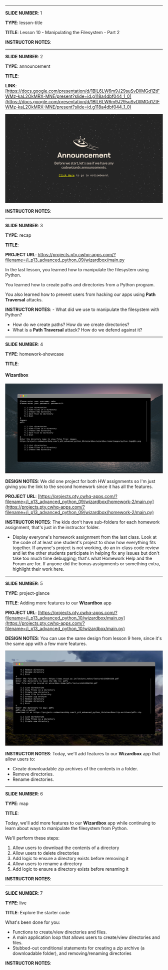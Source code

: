 
<hr>

__SLIDE NUMBER__: 1

__TYPE__: lesson-title

__TITLE__: Lesson 10 - Manipulating the Filesystem - Part 2



__INSTRUCTOR NOTES__: 



<hr>

__SLIDE NUMBER__: 2

__TYPE__: announcement

__TITLE__: 

__LINK__: [https://docs.google.com/presentation/d/1BIL6LW6m9J29suSvDllMGd1ZtFWMz-kaL2OkMRX-MNE/present?slide=id.g118a4dbf044_1_0](https://docs.google.com/presentation/d/1BIL6LW6m9J29suSvDllMGd1ZtFWMz-kaL2OkMRX-MNE/present?slide=id.g118a4dbf044_1_0)

![](https://github.com/daniel-schroeder-dev/cwhq-slides-test/blob/main/announcement-slide.png)

__INSTRUCTOR NOTES__: 



<hr>

__SLIDE NUMBER__: 3

__TYPE__: recap

__TITLE__: 

__PROJECT URL__: https://projects.pty.cwhq-apps.com/?filename=/i_p13_advanced_python_09/wizardbox/main.py

In the last lesson, you learned how to manipulate the filesystem using Python.

You learned how to create paths and directories from a Python program.

You also learned how to prevent users from hacking our apps using **Path Traversal** attacks.

__INSTRUCTOR NOTES__: - What did we use to manipulate the filesystem with Python?
- How do we create paths? How do we create directories?
- What is a **Path Traversal** attack? How do we defend against it?



<hr>

__SLIDE NUMBER__: 4

__TYPE__: homework-showcase

__TITLE__: 

#### Wizardbox

![](https://github.com/daniel-schroeder-dev/cwhq-slides-test/blob/main/wizardbox.png)


__DESIGN NOTES__: We did one project for both HW assignments so I'm just giving you the link to the second homework since it has all the features.

__PROJECT URL__: [https://projects.pty.cwhq-apps.com/?filename=/i_p13_advanced_python_09/wizardbox/homework-2/main.py](https://projects.pty.cwhq-apps.com/?filename=/i_p13_advanced_python_09/wizardbox/homework-2/main.py)

__INSTRUCTOR NOTES__: The kids don't have sub-folders for each homework assignment, that's just in the instructor folder.

- Display everyone's homework assignment from the last class. Look at the code of at least one student's project to show how everything fits together. If anyone's project is not working, do an in-class code review and let the other students participate in helping fix any issues but don't take too much time debugging; that's what Homework Help and the Forum are for. If anyone did the bonus assignments or something extra, highlight their work here.



<hr>

__SLIDE NUMBER__: 5

__TYPE__: project-glance

__TITLE__: Adding more features to our **Wizardbox** app

__PROJECT URL__: [https://projects.pty.cwhq-apps.com/?filename=/i_p13_advanced_python_10/wizardbox/main.py](https://projects.pty.cwhq-apps.com/?filename=/i_p13_advanced_python_10/wizardbox/main.py)

__DESIGN NOTES__: You can use the same design from lesson 9 here, since it's the same app with a few more features.

![](https://github.com/daniel-schroeder-dev/cwhq-slides-test/blob/main/project-preview.png)

__INSTRUCTOR NOTES__: Today, we'll add features to our **Wizardbox** app that allow users to:
- Create downloadable zip archives of the contents in a folder.
- Remove directories.
- Rename directories.



<hr>

__SLIDE NUMBER__: 6

__TYPE__: map

__TITLE__: 

Today, we'll add more features to our **Wizardbox** app while continuing to learn about ways to manipulate the filesystem from Python.

We'll perform these steps:
1. Allow users to download the contents of a directory
2. Allow users to delete directories
3. Add logic to ensure a directory exists before removing it
4. Allow users to rename a directory
5. Add logic to ensure a directory exists before renaming it

__INSTRUCTOR NOTES__: 



<hr>

__SLIDE NUMBER__: 7

__TYPE__: live

__TITLE__: Explore the starter code

What's been done for you:

- Functions to create/view directories and files.
- A main application loop that allows users to create/view directories and files.
- Stubbed-out conditional statements for creating a zip archive (a downloadable folder), and removing/renaming directories

__INSTRUCTOR NOTES__: 


